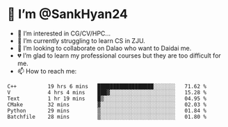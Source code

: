 # 👋 I’m @SankHyan24

- 👀 I’m interested in CG/CV/HPC...
- 🌱 I’m currently struggling to learn CS in ZJU.
- 💞️ I’m looking to collaborate on Dalao who want to Daidai me.
- 💔 I’m glad to learn my professional courses but they are too difficult for me.
- 📫 How to reach me:


<!---
SankHyan24/SankHyan24 is a ✨ special ✨ repository because its `README.md` (this file) appears on your GitHub profile.
You can click the Preview link to take a look at your changes.
--->
<!--START_SECTION:waka-->

```text
C++          19 hrs 6 mins   ██████████████████░░░░░░░   71.62 %
V            4 hrs 4 mins    ███▓░░░░░░░░░░░░░░░░░░░░░   15.28 %
Text         1 hr 19 mins    █▒░░░░░░░░░░░░░░░░░░░░░░░   04.95 %
CMake        32 mins         ▓░░░░░░░░░░░░░░░░░░░░░░░░   02.03 %
Python       29 mins         ▒░░░░░░░░░░░░░░░░░░░░░░░░   01.84 %
Batchfile    28 mins         ▒░░░░░░░░░░░░░░░░░░░░░░░░   01.80 %
```

<!--END_SECTION:waka-->
